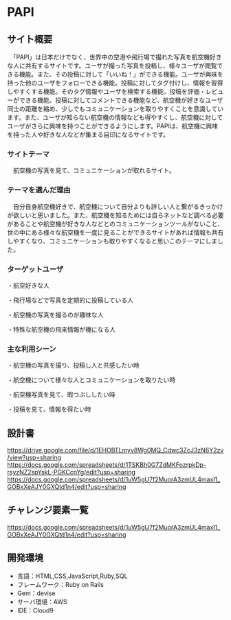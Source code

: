 
# PAPI

## サイト概要
　「PAPI」は日本だけでなく、世界中の空港や飛行場で撮れた写真を航空機好きな人に共有するサイトです。ユーザが撮った写真を投稿し、様々ユーザが閲覧できる機能。また、その投稿に対して「いいね！」ができる機能。ユーザが興味を持った他のユーザをフォローできる機能。投稿に対してタグ付けし、情報を習得しやすくする機能。そのタグ情報やユーザを検索する機能。投稿を評価・レビューができる機能。投稿に対してコメントできる機能など、航空機が好きなユーザ同士の距離を縮め、少しでもコミュニケーションを取りやすくことを意識しています。また、ユーザが知らない航空機の情報なども得やすくし、航空機に対してユーザがさらに興味を持つことができるようにします。PAPIは、航空機に興味を持った人や好きな人などが集まる目印になるサイトです。

### サイトテーマ
　航空機の写真を見て、コミュニケーションが取れるサイト。

### テーマを選んだ理由
　自分自身航空機好きで、航空機について自分よりも詳しい人と繋がるきっかけが欲しいと思いました。また、航空機を知るためには自らネットなど調べる必要があることや航空機が好きな人などとのコミュニケーションツールがないこと、世の中にある様々な航空機を一度に見ることができるサイトがあれば情報も共有しやすくなり、コミュニケーションも取りやすくなると思いこのテーマにしました。

### ターゲットユーザ
・航空好きな人
  
・飛行場などで写真を定期的に投稿している人
  
・航空機の写真を撮るのが趣味な人
  
・特殊な航空機の飛来情報が機になる人

### 主な利用シーン
・航空機の写真を撮り、投稿し人と共感したい時
  
・航空機について様々な人とコミュニケーションを取りたい時
  
・航空機写真を見て、暇つぶししたい時

・投稿を見て、情報を得たい時

## 設計書
https://drive.google.com/file/d/1EHOBTLmyv8Wg0MQ_Cdwc3ZcJ3zN6Y2zv/view?usp=sharing
https://docs.google.com/spreadsheets/d/1TSKBh0G7ZdMKFozrpkDp-rsyzNZ2spYskL-PGKCcnYg/edit?usp=sharing
https://docs.google.com/spreadsheets/d/1uW5gU7f2MuorA3zmUL4maxI1_GOBxXeAJY0GXQtd1n4/edit?usp=sharing
## チャレンジ要素一覧
https://docs.google.com/spreadsheets/d/1uW5gU7f2MuorA3zmUL4maxI1_GOBxXeAJY0GXQtd1n4/edit?usp=sharing

## 開発環境
- 言語：HTML,CSS,JavaScript,Ruby,SQL
- フレームワーク：Ruby on Rails
- Gem：devise
- サーバ環境：AWS
- IDE：Cloud9
